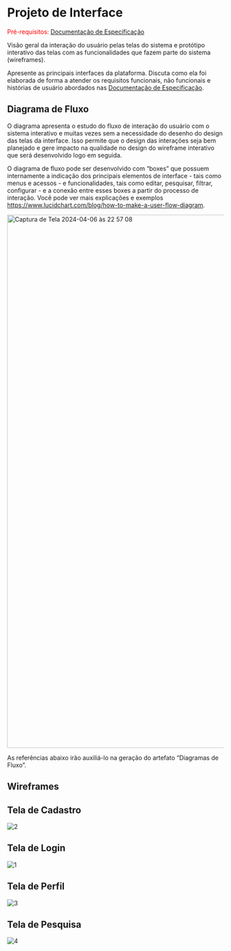 
# Projeto de Interface

<span style="color:red">Pré-requisitos: <a href="2-Especificação do Projeto.md"> Documentação de Especificação</a></span>

Visão geral da interação do usuário pelas telas do sistema e protótipo interativo das telas com as funcionalidades que fazem parte do sistema (wireframes).

 Apresente as principais interfaces da plataforma. Discuta como ela foi elaborada de forma a atender os requisitos funcionais, não funcionais e histórias de usuário abordados nas <a href="2-Especificação do Projeto.md"> Documentação de Especificação</a>.

## Diagrama de Fluxo

O diagrama apresenta o estudo do fluxo de interação do usuário com o sistema interativo e  muitas vezes sem a necessidade do desenho do design das telas da interface. Isso permite que o design das interações seja bem planejado e gere impacto na qualidade no design do wireframe interativo que será desenvolvido logo em seguida.

O diagrama de fluxo pode ser desenvolvido com “boxes” que possuem internamente a indicação dos principais elementos de interface - tais como menus e acessos - e funcionalidades, tais como editar, pesquisar, filtrar, configurar - e a conexão entre esses boxes a partir do processo de interação. Você pode ver mais explicações e exemplos https://www.lucidchart.com/blog/how-to-make-a-user-flow-diagram.

<img width="1240" alt="Captura de Tela 2024-04-06 às 22 57 08" src="https://github.com/ICEI-PUC-Minas-PMV-ADS/ads-2024-1-e3-proj-mov-t8-connectskill/assets/116657748/f7225c1b-60ec-45ed-b829-5666c55a9e7a">


As referências abaixo irão auxiliá-lo na geração do artefato “Diagramas de Fluxo”.


## Wireframes

<h2>Tela de Cadastro</h2>

![2](https://github.com/ICEI-PUC-Minas-PMV-ADS/ads-2024-1-e3-proj-mov-t8-connectskill/assets/127440373/3ca55260-2810-4d47-949b-8ecc732d9c3c)

<h2>Tela de Login</h2>

![1](https://github.com/ICEI-PUC-Minas-PMV-ADS/ads-2024-1-e3-proj-mov-t8-connectskill/assets/127440373/5a8bea1e-c7be-41db-89e3-76abd26c8b08)

<h2>Tela de Perfil</h2>

![3](https://github.com/ICEI-PUC-Minas-PMV-ADS/ads-2024-1-e3-proj-mov-t8-connectskill/assets/127440373/9a1d8eda-2fd1-47fc-85c6-58054ef1cdd7)

<h2>Tela de Pesquisa </h2>

![4](https://github.com/ICEI-PUC-Minas-PMV-ADS/ads-2024-1-e3-proj-mov-t8-connectskill/assets/127440373/9ac3ffa3-5fb9-4bdf-aab7-422376adc13c)


